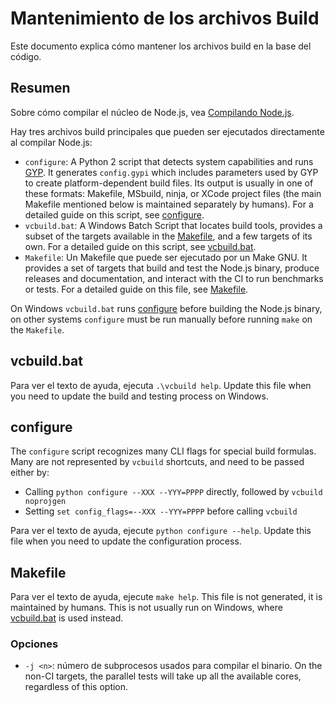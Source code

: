 # Mantenimiento de los archivos Build

Este documento explica cómo mantener los archivos build en la base del código.

## Resumen

Sobre cómo compilar el núcleo de Node.js, vea [Compilando Node.js](../../BUILDING.md).

Hay tres archivos build principales que pueden ser ejecutados directamente al compilar Node.js:

* `configure`: A Python 2 script that detects system capabilities and runs [GYP](https://gyp.gsrc.io/docs/UserDocumentation.md). It generates `config.gypi` which includes parameters used by GYP to create platform-dependent build files. Its output is usually in one of these formats: Makefile, MSbuild, ninja, or XCode project files (the main Makefile mentioned below is maintained separately by humans). For a detailed guide on this script, see [configure](#configure).
* `vcbuild.bat`: A Windows Batch Script that locates build tools, provides a subset of the targets available in the [Makefile](#makefile), and a few targets of its own. For a detailed guide on this script, see [vcbuild.bat](#vcbuildbat).
* `Makefile`: Un Makefile que puede ser ejecutado por un Make GNU. It provides a set of targets that build and test the Node.js binary, produce releases and documentation, and interact with the CI to run benchmarks or tests. For a detailed guide on this file, see [Makefile](#makefile).

On Windows `vcbuild.bat` runs [configure](#configure) before building the Node.js binary, on other systems `configure` must be run manually before running `make` on the `Makefile`.

## vcbuild.bat

Para ver el texto de ayuda, ejecuta `.\vcbuild help`. Update this file when you need to update the build and testing process on Windows.

## configure

The `configure` script recognizes many CLI flags for special build formulas. Many are not represented by `vcbuild` shortcuts, and need to be passed either by:

* Calling `python configure --XXX --YYY=PPPP` directly, followed by `vcbuild
noprojgen`
* Setting `set config_flags=--XXX --YYY=PPPP` before calling `vcbuild`

Para ver el texto de ayuda, ejecute `python configure --help`. Update this file when you need to update the configuration process.

## Makefile

Para ver el texto de ayuda, ejecute `make help`. This file is not generated, it is maintained by humans. This is not usually run on Windows, where [vcbuild.bat](#vcbuildbat) is used instead.

### Opciones

* `-j <n>`: número de subprocesos usados para compilar el binario. On the non-CI targets, the parallel tests will take up all the available cores, regardless of this option.
